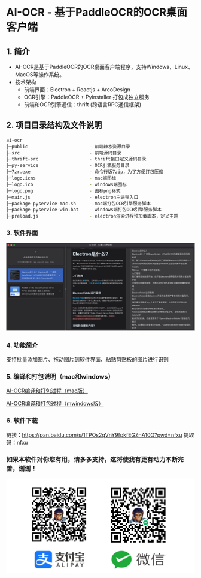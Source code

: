 # AI-OCR - 基于PaddleOCR的OCR桌面客户端

## 1. 简介

* AI-OCR是基于PaddleOCR的OCR桌面客户端程序，支持Windows、Linux、MacOS等操作系统。
* 技术架构
  * 前端界面：Electron + Reactjs + ArcoDesign
  * OCR引擎：PaddleOCR + Pyinstaller 打包成独立服务
  * 前端和OCR引擎通信：thrift (跨语言RPC通信框架)

## 2. 项目目录结构及文件说明

```bash
ai-ocr
├─public                       - 前端静态资源目录
├─src                          - 前端源码目录
├─thrift-src                   - thrift接口定义源码目录
├─py-service                   - OCR引擎服务目录
├─7zr.exe                      - 命令行版7zip，为了方便打包压缩
├─logo.icns                    - mac端图标
├─logo.ico                     - windows端图标
├─logo.png                     - 图标png格式
├─main.js                      - electron主进程入口
├─package-pyservice-mac.sh     - mac端打包OCR引擎服务脚本
├─package-pyservice-win.bat    - windows端打包OCR引擎服务脚本
├─preload.js                   - electron渲染进程预加载脚本，定义主题
```

### 3. 软件界面

![软件界面](/assets/1665395619954.jpg#pic_center)

### 4. 功能简介

支持批量添加图片、拖动图片到软件界面、粘贴剪贴板的图片进行识别

### 5. 编译和打包说明（mac和windows）

[AI-OCR编译和打包过程（mac版）](/package-mac.md)

[AI-OCR编译和打包过程（mwindows版）](/package-win.md)

### 6. 软件下载

链接：https://pan.baidu.com/s/1TPOs2qVnY9fpkfEGZnA10Q?pwd=nfxu 
提取码：nfxu


### 如果本软件对你您有用，请多多支持，这将使我有更有动力不断完善，谢谢！

![捐赠收款码](/assets/qrcode-receiving.jpg#pic_center)